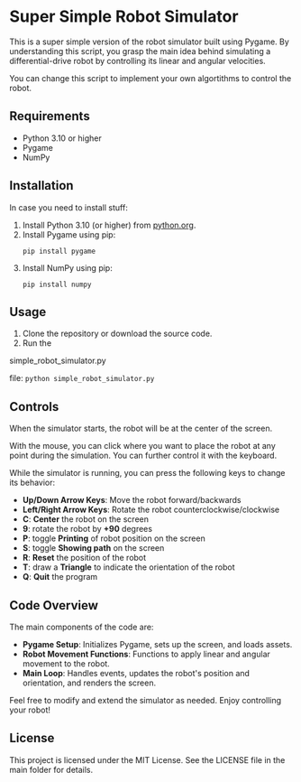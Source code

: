 # Super Simple Robot Simulator

This is a super simple version of the robot simulator built using Pygame. By understanding this script, you grasp the main idea behind simulating a differential-drive robot by controlling its linear and angular velocities.

You can change this script to implement your own algortithms to control the robot.

## Requirements

- Python 3.10 or higher
- Pygame
- NumPy

## Installation

In case you need to install stuff:

1. Install Python 3.10 (or higher) from [python.org](https://www.python.org/).
2. Install Pygame using pip:
    ```
    pip install pygame
    ```
3. Install NumPy using pip:
    ```
    pip install numpy
    ```


## Usage

1. Clone the repository or download the source code.
2. Run the 

simple_robot_simulator.py

 file:
    ```
    python simple_robot_simulator.py
    ```

## Controls

When the simulator starts, the robot will be at the center of the screen. 

With the mouse, you can click where you want to place the robot at any point during the simulation. You can further control it with the keyboard.

While the simulator is running, you can press the following keys to change its behavior:

- **Up/Down Arrow Keys**: Move the robot forward/backwards
- **Left/Right Arrow Keys**: Rotate the robot counterclockwise/clockwise
- **C**: **Center** the robot on the screen
- **9**: rotate the robot by **+90** degrees
- **P**: toggle **Printing** of robot position on the screen
- **S**: toggle **Showing path** on the screen
- **R**: **Reset** the position of the robot 
- **T**: draw a **Triangle** to indicate the orientation of the robot
- **Q**: **Quit** the program

## Code Overview

The main components of the code are:

- **Pygame Setup**: Initializes Pygame, sets up the screen, and loads assets.
- **Robot Movement Functions**: Functions to apply linear and angular movement to the robot.
- **Main Loop**: Handles events, updates the robot's position and orientation, and renders the screen.

Feel free to modify and extend the simulator as needed. Enjoy controlling your robot!

## License

This project is licensed under the MIT License. See the LICENSE file in the main folder for details.
